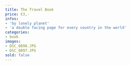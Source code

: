 ```yaml
---
title: The Travel Book
price: €3,-
infos:  
- 'by lonely planet'
- 'a double facing page for every country in the world'
categories:
- book
images:
- DSC_0898.JPG
- DSC_0897.JPG
sold: false
---
```

